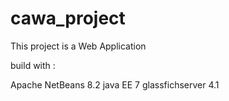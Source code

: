 # cawa_project
This project is a Web Application

build with : 

Apache NetBeans 8.2
java EE 7
glassfichserver 4.1
